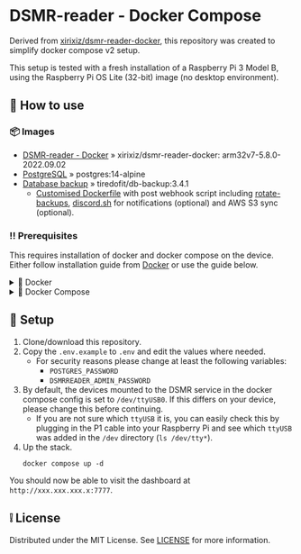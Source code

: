 # DSMR-reader - Docker Compose

Derived from [xirixiz/dsmr-reader-docker](https://github.com/xirixiz/dsmr-reader-docker), this repository was created
to simplify docker compose v2 setup.

This setup is tested with a fresh installation of a Raspberry Pi 3 Model B, using the Raspberry Pi OS Lite (32-bit)
image (no
desktop environment).

## 🧰 How to use

### 📦 Images

- [DSMR-reader - Docker](https://github.com/xirixiz/dsmr-reader-docker) » xirixiz/dsmr-reader-docker:
  arm32v7-5.8.0-2022.09.02
- [PostgreSQL](https://hub.docker.com/_/postgres) » postgres:14-alpine
- [Database backup](https://hub.docker.com/r/tiredofit/db-backup) » tiredofit/db-backup:3.4.1
    - [Customised Dockerfile](./docker/db-backup/Dockerfile) with post webhook script
      including [rotate-backups](https://pypi.org/project/rotate-backups/), [discord.sh](https://github.com/ChaoticWeg/discord.sh) for notifications (optional) and AWS S3 sync (optional).

### ‼ Prerequisites

This requires installation of docker and docker compose on the device. Either follow installation guide
from [Docker](https://docs.docker.com/desktop/install/linux-install/) or use
the guide below.

<details>
  <summary>🐋 Docker</summary>

Setup docker using the following commands.

```shell
sudo apt-get update
sudo apt-get install ca-certificates curl gnupg lsb-release -y
sudo mkdir -p /etc/apt/keyrings
curl -fsSL https://download.docker.com/linux/raspbian/gpg | sudo gpg --dearmor -o /etc/apt/keyrings/docker.gpg
echo \
  "deb [arch=$(dpkg --print-architecture) signed-by=/etc/apt/keyrings/docker.gpg] https://download.docker.com/linux/raspbian \
  $(lsb_release -cs) stable" | sudo tee /etc/apt/sources.list.d/docker.list > /dev/null
sudo apt-get update
sudo apt-get install docker-ce docker-ce-cli containerd.io
sudo usermod -aG docker $USER
```

> Note: We are using `linux/raspbian` for a Raspberry Pi 3 Model B.

> Note: We are going to install the docker compose plugin separately as history has shown
> that [releases of docker compose
> generally depend on releases of Docker CLI](https://github.com/docker/compose/issues/9657#issuecomment-1200318451).

</details>
<details>
  <summary>🐳 Docker Compose</summary>

Setup docker compose using the following commands.

```shell
DOCKER_COMPOSE_VERSION=v2.11.2
mkdir -p ~/.docker/cli-plugins
curl -SL https://github.com/docker/compose/releases/download/$DOCKER_COMPOSE_VERSION/docker-compose-linux-armv7 -o ~/.docker/cli-plugins/docker-compose
chmod +x ~/.docker/cli-plugins/docker-compose
```

> Note: We are using `docker-compose-linux-armv7` here for our Raspberry Pi 3 Model B. You can check this
> with `uname -a`.
</details>

## 📝 Setup

1. Clone/download this repository.
2. Copy the `.env.example` to `.env` and edit the values where needed.
    * For security reasons please change at least the following variables:
        * `POSTGRES_PASSWORD`
        * `DSMRREADER_ADMIN_PASSWORD`
3. By default, the devices mounted to the DSMR service in the docker compose config is set to `/dev/ttyUSB0`. If
   this differs on your device, please change this before continuing.
    * If you are not sure which `ttyUSB` it is, you can easily check this by plugging in the P1 cable into your
      Raspberry Pi and see which `ttyUSB` was added in the `/dev` directory (`ls /dev/tty*`).
4. Up the stack.
   ```
   docker compose up -d
   ```

You should now be able to visit the dashboard at `http://xxx.xxx.xxx.x:7777`.

## ❕️ License

Distributed under the MIT License. See [LICENSE](./LICENSE) for more information.